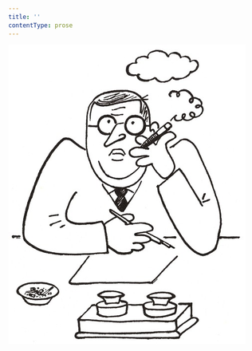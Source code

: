 ```yaml
---
title: ''
contentType: prose
---
```


<section>

![povidani_o_pejskovi_a_kocicce_016](./resources/povidani_o_pejskovi_a_kocicce_016.jpg)

</section>
